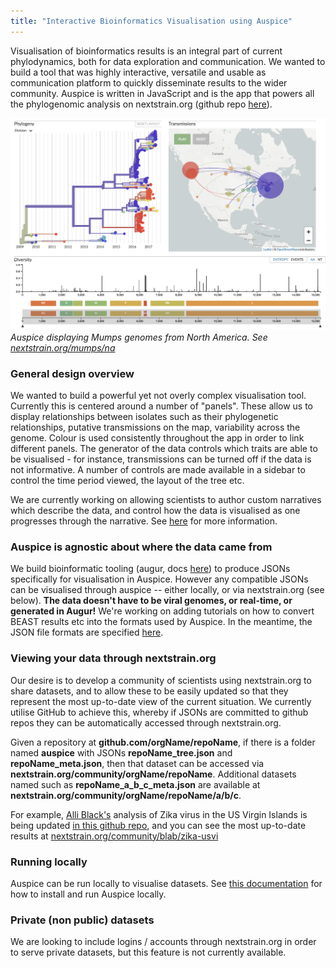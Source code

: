 ```yaml
---
title: "Interactive Bioinformatics Visualisation using Auspice"
---
```


Visualisation of bioinformatics results is an integral part of current phylodynamics, both for data exploration and communication.
We wanted to build a tool that was highly interactive, versatile and usable as communication platform to quickly disseminate results to the wider community.
Auspice is written in JavaScript and is the app that powers all the phylogenomic analysis on nextstrain.org (github repo [here](https://www.github.com/nextstrain/auspice)).


![mumps](figures/mumps.png)
*Auspice displaying Mumps genomes from North America. See [nextstrain.org/mumps/na](https://www.nextstrain.org/mumps/na)*

### General design overview
We wanted to build a powerful yet not overly complex visualisation tool.
Currently this is centered around a number of "panels".
These allow us to display relationships between isolates such as their phylogenetic relationships, putative transmissions on the map, variability across the genome.
Colour is used consistently throughout the app in order to link different panels.
The generator of the data controls which traits are able to be visualised - for instance, transmissions can be turned off if the data is not informative.
A number of controls are made available in a sidebar to control the time period viewed, the layout of the tree etc.

We are currently working on allowing scientists to author custom narratives which describe the data, and control how the data is visualised as one progresses through the narrative.
See [here](/docs/visualisation/narratives) for more information.

### Auspice is agnostic about where the data came from
We build bioinformatic tooling (augur, docs [here](/docs/bioinformatics/introduction)) to produce JSONs specifically for visualisation in Auspice.
However any compatible JSONs can be visualised through auspice -- either locally, or via nextstrain.org (see below).
**The data doesn't have to be viral genomes, or real-time, or generated in Augur!**
We're working on adding tutorials on how to convert BEAST results etc into the formats used by Auspice.
In the meantime, the JSON file formats are specified [here](/docs/bioinformatics/output-jsons).


### Viewing your data through nextstrain.org
Our desire is to develop a community of scientists using nextstrain.org to share datasets, and to allow these to be easily updated so that they represent the most up-to-date view of the current situation.
We currently utilise GitHub to achieve this, whereby if JSONs are committed to github repos they can be automatically accessed through nextstrain.org.


Given a repository at **github.com/orgName/repoName**, if there is a folder named **auspice** with JSONs **repoName_tree.json** and **repoName_meta.json**, then that dataset can be accessed via **nextstrain.org/community/orgName/repoName**.
Additional datasets named such as **repoName\_a\_b\_c\_meta.json** are available at **nextstrain.org/community/orgName/repoName/a/b/c**.


For example, [Alli Black's](https://bedford.io/team/allison-black/) analysis of Zika virus in the US Virgin Islands is being updated [in this github repo](https://github.com/blab/zika-usvi/), and you can see the most up-to-date results at [nextstrain.org/community/blab/zika-usvi](https://www.nextstrain.org/community/blab/zika-usvi)


### Running locally
Auspice can be run locally to visualise datasets.
See [this documentation](/docs/getting-started/installation) for how to install and run Auspice locally.


### Private (non public) datasets
We are looking to include logins / accounts through nextstrain.org in order to serve private datasets, but this feature is not currently available.
